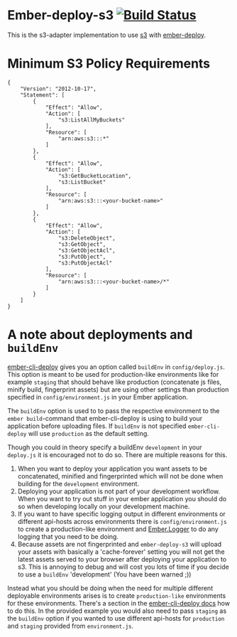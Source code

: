 # Ember-deploy-s3 [![Build Status](https://travis-ci.org/LevelbossMike/ember-deploy-s3.svg?branch=master)](https://travis-ci.org/LevelbossMike/ember-deploy-s3)

This is the s3-adapter implementation to use [s3](aws.amazon.com/s3/) with
[ember-deploy](https://github.com/levelbossmike/ember-deploy).

# Minimum S3 Policy Requirements

```
{
    "Version": "2012-10-17",
    "Statement": [
        {
            "Effect": "Allow",
            "Action": [
                "s3:ListAllMyBuckets"
            ],
            "Resource": [
                "arn:aws:s3:::*"
            ]
        },
        {
            "Effect": "Allow",
            "Action": [
                "s3:GetBucketLocation",
                "s3:ListBucket"
            ],
            "Resource": [
                "arn:aws:s3:::<your-bucket-name>"
            ]
        },
        {
            "Effect": "Allow",
            "Action": [
                "s3:DeleteObject",
                "s3:GetObject",
                "s3:GetObjectAcl",
                "s3:PutObject",
                "s3:PutObjectAcl"
            ],
            "Resource": [
                "arn:aws:s3:::<your-bucket-name>/*"
            ]
        }
    ]
}
```

# A note about deployments and `buildEnv`

[ember-cli-deploy](https://www.github.com/ember-cli/ember-cli-deploy) gives you an option called `buildEnv` in `config/deploy.js`. This option is meant to be used for production-like environments like for example `staging` that should behave like production (concatenate js files, minify build, fingerprint assets) but are using other settings than production specified in `config/environment.js` in your Ember application.

The `buildEnv` option is used to to pass the respective environment to the `ember build`-command that ember-cli-deploy is using to build your application before uploading files. If `buildEnv` is not specified `ember-cli-deploy` will use `production` as the default setting.

Though you could in theory specify a buildEnv `development` in your `deploy.js` it is encouraged not to do so. There are multiple reasons for this.

1. When you want to deploy your application you want assets to be concatenated, minified and fingerprinted which will not be done when building for the `development` environment.
2. Deploying your application is not part of your development workflow. When you want to try out stuff in your ember application you should do so when developing locally on your development machine.
3. If you want to have specific logging output in different environments or different api-hosts across environments there is `config/environment.js` to create a production-like environment and [Ember.Logger](http://emberjs.com/api/classes/Ember.Logger.html) to do any logging that you need to be doing.
4. Because assets are not fingerprinted and `ember-deploy-s3` will upload your assets with basically a 'cache-forever' setting you will not get the latest assets served to your browser after deploying your application to s3. This is annoying to debug and will cost you lots of time if you decide to use a `buildEnv` 'development' (You have been warned ;))

Instead what you should be doing when the need for multiple different deployable environments arises is to create `production-like` environments for these environments. There's a section in the [ember-cli-deploy docs](http://ember-cli.github.io/ember-cli-deploy/docs/v0.4.x/fingerprinting-options-and-staging-environments/) how to do this. In the provided example you would also need to pass `staging` as the `buildEnv` option if you wanted to use different api-hosts for `production` and `staging` provided from `environment.js`.
